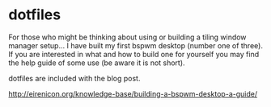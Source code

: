 # dotfiles
For those who might be thinking about using or building a tiling window manager setup... I have built my first bspwm desktop (number one of three). If you are interested in what and how to build one for yourself you may find the help guide of some use (be aware it is not short). 

dotfiles are included with the blog post.

http://eirenicon.org/knowledge-base/building-a-bspwm-desktop-a-guide/ 
